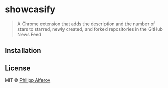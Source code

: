 # showcasify
> A Chrome extension that adds the description and the number of stars to starred, newly created, and forked repositories in the GitHub News Feed

## Installation

## License
MIT © [Philipp Alferov](https://github.com/alferov)
